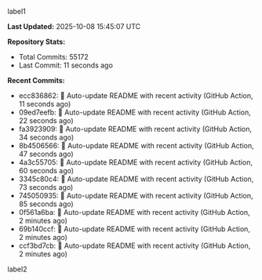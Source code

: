 
label1 
<!-- ACTIVITY_START -->
**Last Updated:** 2025-10-08 15:45:07 UTC

**Repository Stats:**
- Total Commits: 55172
- Last Commit: 11 seconds ago

**Recent Commits:**
- ecc836862: 🤖 Auto-update README with recent activity (GitHub Action, 11 seconds ago)
- 09ed7eefb: 🤖 Auto-update README with recent activity (GitHub Action, 22 seconds ago)
- fa3923909: 🤖 Auto-update README with recent activity (GitHub Action, 34 seconds ago)
- 8b4506566: 🤖 Auto-update README with recent activity (GitHub Action, 47 seconds ago)
- 4a3c55705: 🤖 Auto-update README with recent activity (GitHub Action, 60 seconds ago)
- 3345c80c4: 🤖 Auto-update README with recent activity (GitHub Action, 73 seconds ago)
- 745050935: 🤖 Auto-update README with recent activity (GitHub Action, 85 seconds ago)
- 0f561a6ba: 🤖 Auto-update README with recent activity (GitHub Action, 2 minutes ago)
- 69b140ccf: 🤖 Auto-update README with recent activity (GitHub Action, 2 minutes ago)
- ccf3bd7cb: 🤖 Auto-update README with recent activity (GitHub Action, 2 minutes ago)
<!-- ACTIVITY_END -->

label2
